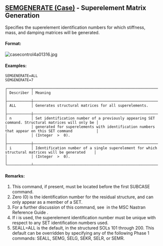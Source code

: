 ## [SEMGENERATE (Case)](https://nexus.hexagon.com/documentationcenter/bundle/MSC_Nastran_2022.4/page/Nastran_Combined_Book/qrg/casecontrol4a/TOC.SEMGENERATE.Case.xhtml) - Superelement Matrix Generation

Specifies the superelement identification numbers for which stiffness, mass, and damping matrices will be generated.

#### Format:

![casecontrol4a01316.jpg](https://help-be.hexagonmi.com/bundle/MSC_Nastran_2022.4/page/Nastran_Combined_Book/qrg/casecontrol4a/../../../assets/casecontrol4a01316.jpg?_LANG=enus)  

#### Examples:

```nastran
SEMGENERATE=ALL
SEMGENERATE=7
```

```text
┌───────────┬───────────────────────────────────────────────────────────────────────────────────────────────────┐
│ Describer │ Meaning                                                                                           │
├───────────┼───────────────────────────────────────────────────────────────────────────────────────────────────┤
│ ALL       │ Generates structural matrices for all superelements.                                              │
├───────────┼───────────────────────────────────────────────────────────────────────────────────────────────────┤
│ n         │ Set identification number of a previously appearing SET command. Structural matrices will only be │
│           │ generated for superelements with identification numbers that appear on this SET command           │
│           │ (Integer  >  0).                                                                                  │
├───────────┼───────────────────────────────────────────────────────────────────────────────────────────────────┤
│ i         │ Identification number of a single superelement for which structural matrices will be generated    │
│           │ (Integer  >  0).                                                                                  │
└───────────┴───────────────────────────────────────────────────────────────────────────────────────────────────┘
```

#### Remarks:

1. This command, if present, must be located before the first SUBCASE command.
2. Zero (0) is the identification number for the residual structure, and can only appear as a member of a SET.
3. For a further discussion of this command, see   in the  MSC Nastran Reference Guide .
4. If i is used, the superelement identification number must be unique with respect to any SET identification numbers used.
5. SEALL=ALL is the default, in the structured SOLs 101 through 200. This default can be overridden by specifying any of the following Phase 1 commands: SEALL, SEMG, SELG, SEKR, SELR, or SEMR.
